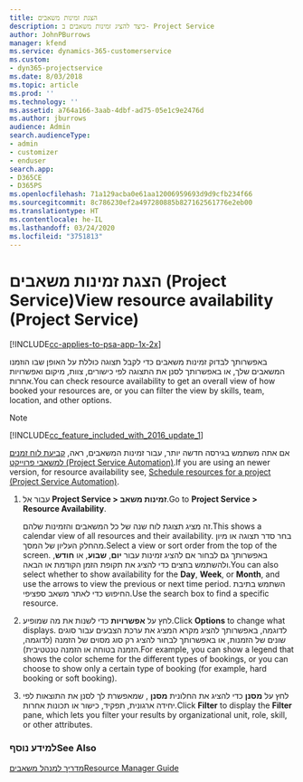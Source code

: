 ```yaml
---
title: ‏‫הצגת זמינות משאבים
description: כיצד להציג זמינות משאבים ב- Project Service
author: JohnPBurrows
manager: kfend
ms.service: dynamics-365-customerservice
ms.custom:
- dyn365-projectservice
ms.date: 8/03/2018
ms.topic: article
ms.prod: ''
ms.technology: ''
ms.assetid: a764a166-3aab-4dbf-ad75-05e1c9e2476d
ms.author: jburrows
audience: Admin
search.audienceType:
- admin
- customizer
- enduser
search.app:
- D365CE
- D365PS
ms.openlocfilehash: 71a129acba0e61aa12006959693d9d9cfb234f66
ms.sourcegitcommit: 8c786230ef2a497280885b827162561776e2eb00
ms.translationtype: HT
ms.contentlocale: he-IL
ms.lasthandoff: 03/24/2020
ms.locfileid: "3751813"
---
```

# <a name="view-resource-availability-project-service"></a><span data-ttu-id="7401b-103">הצגת זמינות משאבים (Project Service)</span><span class="sxs-lookup"><span data-stu-id="7401b-103">View resource availability (Project Service)</span></span>

[!INCLUDE[cc-applies-to-psa-app-1x-2x](../includes/cc-applies-to-psa-app-1x-2x.md)]

<span data-ttu-id="7401b-104">באפשרותך לבדוק זמינות משאבים כדי לקבל תצוגה כוללת על האופן שבו הוזמנו המשאבים שלך, או באפשרותך לסנן את התצוגה לפי כישורים, צוות, מיקום ואפשרויות אחרות.</span><span class="sxs-lookup"><span data-stu-id="7401b-104">You can check resource availability to get an overall view of how booked your resources are, or you can filter the view by skills, team, location, and other options.</span></span>  
  
> [!NOTE]
> [!INCLUDE[cc_feature_included_with_2016_update_1](../includes/cc-feature-included-with-2016-update-1.md)]  
> 
>  <span data-ttu-id="7401b-105">אם אתה משתמש בגירסה חדשה יותר, עבור זמינות המשאבים, ראה, [קביעת לוח זמנים למשאבי פרוייקט (Project Service Automation)](../project-service/schedule-resources-project.md).</span><span class="sxs-lookup"><span data-stu-id="7401b-105">If you are using an newer version, for resource availability see, [Schedule resources for a project (Project Service Automation)](../project-service/schedule-resources-project.md).</span></span>  

1. <span data-ttu-id="7401b-106">עבור אל **Project Service > זמינות משאב**.</span><span class="sxs-lookup"><span data-stu-id="7401b-106">Go to **Project Service > Resource Availability**.</span></span>  

    <span data-ttu-id="7401b-107">זה מציג תצוגת לוח שנה של כל המשאבים והזמינות שלהם.</span><span class="sxs-lookup"><span data-stu-id="7401b-107">This shows a calendar view of all resources and their availability.</span></span> <span data-ttu-id="7401b-108">בחר סדר תצוגה או מיון מהחלק העליון של המסך.</span><span class="sxs-lookup"><span data-stu-id="7401b-108">Select a view or sort order from the top of the screen.</span></span> <span data-ttu-id="7401b-109">באפשרותך גם לבחור אם להציג זמינות עבור **יום**, **שבוע**, או **חודש**, ולהשתמש בחצים כדי להציג את תקופת הזמן הקודמת או הבאה.</span><span class="sxs-lookup"><span data-stu-id="7401b-109">You can also select whether to show availability for the **Day**, **Week**, or **Month**, and use the arrows to view the previous or next time period.</span></span> <span data-ttu-id="7401b-110">השתמש בתיבת החיפוש כדי לאתר משאב ספציפי.</span><span class="sxs-lookup"><span data-stu-id="7401b-110">Use the search box to find a specific resource.</span></span>  

2. <span data-ttu-id="7401b-111">לחץ על **אפשרויות** כדי לשנות את מה שמופיע.</span><span class="sxs-lookup"><span data-stu-id="7401b-111">Click **Options** to change what displays.</span></span> <span data-ttu-id="7401b-112">לדוגמה, באפשרותך להציג מקרא המציג את ערכת הצבעים עבור סוגים שונים של הזמנות, או באפשרותך לבחור להציג רק סוג מסוים של הזמנה (לדוגמה, הזמנה בטוחה או הזמנה טנטטיבית‬‬).</span><span class="sxs-lookup"><span data-stu-id="7401b-112">For example, you can show a legend that shows the color scheme for the different types of bookings, or you can choose to show only a certain type of booking (for example, hard booking or soft booking).</span></span>  

3. <span data-ttu-id="7401b-113">לחץ על **מסנן** כדי להציג את החלונית **מסנן** , שמאפשרת לך לסנן את התוצאות לפי יחידה ארגונית, תפקיד, כישור או תכונות אחרות.</span><span class="sxs-lookup"><span data-stu-id="7401b-113">Click **Filter** to display the **Filter** pane, which lets you filter your results by organizational unit, role, skill, or other attributes.</span></span>  

### <a name="see-also"></a><span data-ttu-id="7401b-114">למידע נוסף</span><span class="sxs-lookup"><span data-stu-id="7401b-114">See Also</span></span>  
 [<span data-ttu-id="7401b-115">מדריך למנהל משאבים</span><span class="sxs-lookup"><span data-stu-id="7401b-115">Resource Manager Guide</span></span>](../project-service/resource-manager-guide.md)
